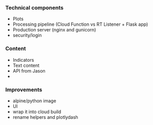 
 ### Technical components
 - Plots
 - Processing pipeline (Cloud Function vs RT Listener + Flask app)
 - Production server (nginx and gunicorn)
 - security/login
 
 ### Content
 
  - Indicators 
  - Text content
  - API from Jason
  - 
 
 
### Improvements
 - alpine/python image
 - UI
 - wrap it into cloud build 
 - rename helpers and plotlydash


